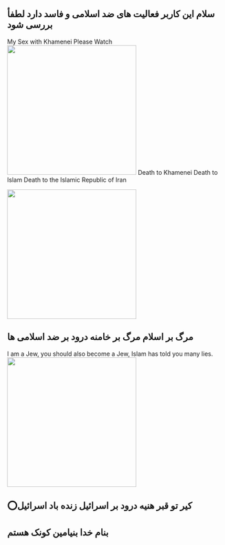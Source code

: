 <h2>سلام این کاربر فعالیت های ضد اسلامی و فاسد دارد لطفأ بررسی شود </h2>

My Sex with Khamenei Please Watch
<img src="https://s8.uupload.ir/files/img_20240813_180403_676_7l6x.jpg" width="300" height="300 ">
Death to Khamenei Death to Islam Death to the Islamic Republic of Iran

<img src="https://s8.uupload.ir/files/img_20240813_180749_958_s62y.jpg" width="300 " height="300 ">
<h2>مرگ بر اسلام مرگ بر خامنه درود بر ضد اسلامی ها</h2>
I am a Jew, you should also become a Jew, Islam has told you many lies.
<img src="https://s8.uupload.ir/files/img_20240813_181222_423_uu81.jpg" width="300" height="300">
<h2>⭕کیر تو قبر هنیه درود بر اسرائیل زنده باد اسرائیل</h2>
<h2>بنام خدا بنیامین کونک هستم </h2>

